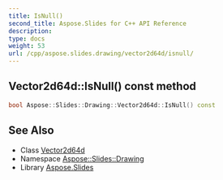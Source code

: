 ```yaml
---
title: IsNull()
second_title: Aspose.Slides for C++ API Reference
description: 
type: docs
weight: 53
url: /cpp/aspose.slides.drawing/vector2d64d/isnull/
---
```

## Vector2d64d::IsNull() const method




```cpp
bool Aspose::Slides::Drawing::Vector2d64d::IsNull() const
```

## See Also

* Class [Vector2d64d](./)
* Namespace [Aspose::Slides::Drawing](../)
* Library [Aspose.Slides](../../)